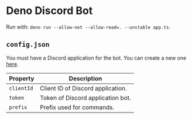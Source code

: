 # Deno Discord Bot

Run with: `deno run --allow-net --allow-read=. --unstable app.ts`.

## `config.json`

You must have a Discord application for the bot. You can create a new one [here](https://discord.com/developers/applications).

| Property   | Description |
| ---------- | ----------- |
| `clientId` | Client ID of Discord application. |
| `token`    | Token of Discord application bot. |
| `prefix`   | Prefix used for commands. |

